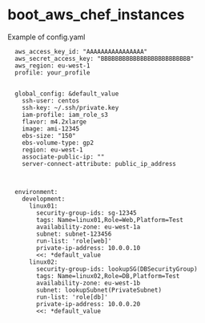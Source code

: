 # boot_aws_chef_instances

Example of config.yaml

      aws_access_key_id: "AAAAAAAAAAAAAAAA"
      aws_secret_access_key: "BBBBBBBBBBBBBBBBBBBBBBBBB"
      aws_region: eu-west-1
      profile: your_profile


      global_config: &default_value
        ssh-user: centos
        ssh-key: ~/.ssh/private.key
        iam-profile: iam_role_s3
        flavor: m4.2xlarge
        image: ami-12345
        ebs-size: "150"
        ebs-volume-type: gp2
        region: eu-west-1
        associate-public-ip: ""
        server-connect-attribute: public_ip_address



      environment:
        development:
          linux01:
            security-group-ids: sg-12345
            tags: Name=linux01,Role=Web,Platform=Test
            availability-zone: eu-west-1a
            subnet: subnet-123456
            run-list: 'role[web]'
            private-ip-address: 10.0.0.10
            <<: *default_value
          linux02:
            security-group-ids: lookupSG(DBSecurityGroup)
            tags: Name=linux02,Role=DB,Platform=Test
            availability-zone: eu-west-1b
            subnet: lookupSubnet(PrivateSubnet)
            run-list: 'role[db]'
            private-ip-address: 10.0.0.20
            <<: *default_value
